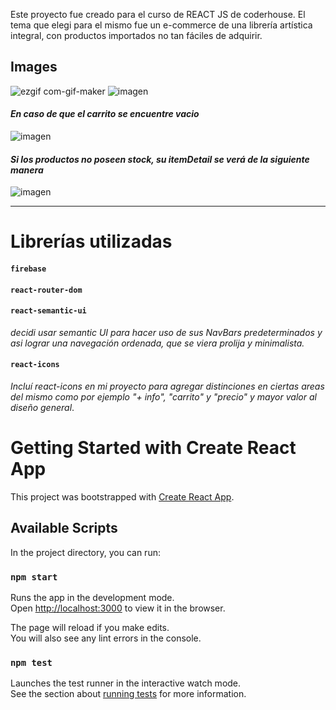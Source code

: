 Este proyecto fue creado para el curso de REACT JS de coderhouse. El tema que elegi para el mismo fue un e-commerce de una librería artística integral, con productos importados no tan fáciles de adquirir. 

## Images
![ezgif com-gif-maker](https://user-images.githubusercontent.com/87949598/148246590-f9ef28ec-f0b0-4929-82e5-982fa89f8def.gif)
![imagen](https://user-images.githubusercontent.com/87949598/148246933-2ead0320-a283-4b56-b9a2-0f1840e721f9.png)
#### *En caso de que el carrito se encuentre vacio*
![imagen](https://user-images.githubusercontent.com/87949598/148246999-58fd05e2-eaec-4111-9e93-ce02e3febe8a.png)
#### *Si los productos no poseen stock, su itemDetail se verá de la siguiente manera*
![imagen](https://user-images.githubusercontent.com/87949598/148247210-4c1825cb-6990-4858-b765-3a3810186cb2.png)
***

# Librerías utilizadas
 #### `firebase`
 #### `react-router-dom`
 #### `react-semantic-ui`
 *decidi usar semantic UI para hacer uso de sus NavBars predeterminados y asi lograr una navegación ordenada, que se viera prolija y minimalista.*
  #### `react-icons`
  *Incluí react-icons en mi proyecto para agregar distinciones en ciertas areas del mismo como por ejemplo "+ info", "carrito" y "precio" y mayor valor al diseño general*.


# Getting Started with Create React App

This project was bootstrapped with [Create React App](https://github.com/facebook/create-react-app).

## Available Scripts

In the project directory, you can run:

### `npm start`

Runs the app in the development mode.\
Open [http://localhost:3000](http://localhost:3000) to view it in the browser.

The page will reload if you make edits.\
You will also see any lint errors in the console.

### `npm test`

Launches the test runner in the interactive watch mode.\
See the section about [running tests](https://facebook.github.io/create-react-app/docs/running-tests) for more information.
